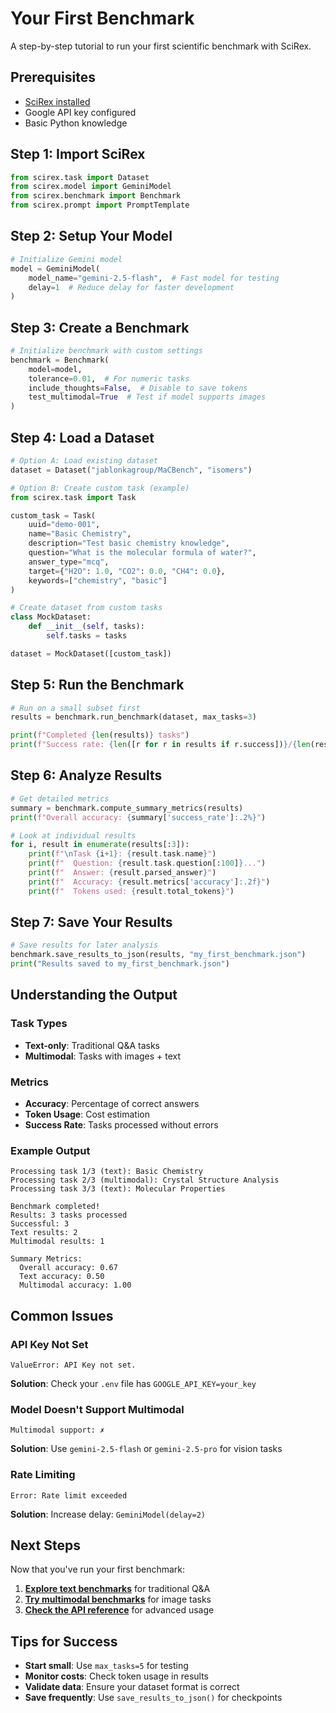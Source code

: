 # Your First Benchmark

A step-by-step tutorial to run your first scientific benchmark with SciRex.

## Prerequisites

- [SciRex installed](installation.md)
- Google API key configured
- Basic Python knowledge

## Step 1: Import SciRex

```python
from scirex.task import Dataset
from scirex.model import GeminiModel
from scirex.benchmark import Benchmark
from scirex.prompt import PromptTemplate
```

## Step 2: Setup Your Model

```python
# Initialize Gemini model
model = GeminiModel(
    model_name="gemini-2.5-flash",  # Fast model for testing
    delay=1  # Reduce delay for faster development
)
```

## Step 3: Create a Benchmark

```python
# Initialize benchmark with custom settings
benchmark = Benchmark(
    model=model,
    tolerance=0.01,  # For numeric tasks
    include_thoughts=False,  # Disable to save tokens
    test_multimodal=True  # Test if model supports images
)
```

## Step 4: Load a Dataset

```python
# Option A: Load existing dataset
dataset = Dataset("jablonkagroup/MaCBench", "isomers")

# Option B: Create custom task (example)
from scirex.task import Task

custom_task = Task(
    uuid="demo-001",
    name="Basic Chemistry",
    description="Test basic chemistry knowledge",
    question="What is the molecular formula of water?",
    answer_type="mcq",
    target={"H2O": 1.0, "CO2": 0.0, "CH4": 0.0},
    keywords=["chemistry", "basic"]
)

# Create dataset from custom tasks
class MockDataset:
    def __init__(self, tasks):
        self.tasks = tasks

dataset = MockDataset([custom_task])
```

## Step 5: Run the Benchmark

```python
# Run on a small subset first
results = benchmark.run_benchmark(dataset, max_tasks=3)

print(f"Completed {len(results)} tasks")
print(f"Success rate: {len([r for r in results if r.success])}/{len(results)}")
```

## Step 6: Analyze Results

```python
# Get detailed metrics
summary = benchmark.compute_summary_metrics(results)
print(f"Overall accuracy: {summary['success_rate']:.2%}")

# Look at individual results
for i, result in enumerate(results[:3]):
    print(f"\nTask {i+1}: {result.task.name}")
    print(f"  Question: {result.task.question[:100]}...")
    print(f"  Answer: {result.parsed_answer}")
    print(f"  Accuracy: {result.metrics['accuracy']:.2f}")
    print(f"  Tokens used: {result.total_tokens}")
```

## Step 7: Save Your Results

```python
# Save results for later analysis
benchmark.save_results_to_json(results, "my_first_benchmark.json")
print("Results saved to my_first_benchmark.json")
```

## Understanding the Output

### Task Types

- **Text-only**: Traditional Q&A tasks
- **Multimodal**: Tasks with images + text

### Metrics

- **Accuracy**: Percentage of correct answers
- **Token Usage**: Cost estimation
- **Success Rate**: Tasks processed without errors

### Example Output

```
Processing task 1/3 (text): Basic Chemistry
Processing task 2/3 (multimodal): Crystal Structure Analysis
Processing task 3/3 (text): Molecular Properties

Benchmark completed!
Results: 3 tasks processed
Successful: 3
Text results: 2
Multimodal results: 1

Summary Metrics:
  Overall accuracy: 0.67
  Text accuracy: 0.50
  Multimodal accuracy: 1.00
```

## Common Issues

### API Key Not Set

```
ValueError: API Key not set.
```

**Solution**: Check your `.env` file has `GOOGLE_API_KEY=your_key`

### Model Doesn't Support Multimodal

```
Multimodal support: ✗
```

**Solution**: Use `gemini-2.5-flash` or `gemini-2.5-pro` for vision tasks

### Rate Limiting

```
Error: Rate limit exceeded
```

**Solution**: Increase delay: `GeminiModel(delay=2)`

## Next Steps

Now that you've run your first benchmark:

1. **[Explore text benchmarks](../guides/text-benchmark.md)** for traditional Q&A
2. **[Try multimodal benchmarks](../guides/multimodal-benchmark.md)** for image tasks
3. **[Check the API reference](../api-reference/task.md)** for advanced usage

## Tips for Success

- **Start small**: Use `max_tasks=5` for testing
- **Monitor costs**: Check token usage in results
- **Validate data**: Ensure your dataset format is correct
- **Save frequently**: Use `save_results_to_json()` for checkpoints
